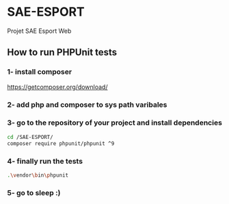 # SAE-ESPORT

 Projet SAE Esport Web

 ## How to run PHPUnit tests
 ### 1- install composer
https://getcomposer.org/download/
 ### 2- add php and composer to sys path varibales
 ### 3- go to the repository of your project and install dependencies
 ```sh
 cd /SAE-ESPORT/
 composer require phpunit/phpunit ^9
 ```
 ### 4- finally run the tests 
 ```sh
 .\vendor\bin\phpunit 
 ```
 ### 5- go to sleep :)


